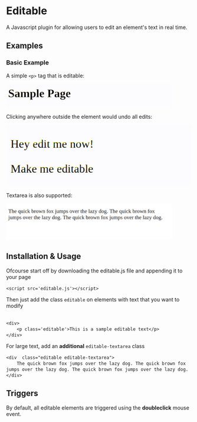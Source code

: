 # Editable

A Javascript plugin for allowing users to edit an element's text in real time.


## Examples

### Basic Example

A simple `<p>` tag that is editable:

![Basic Example](https://github.com/donsingh/editable/blob/master/images/basic.gif)

Clicking anywhere outside the element would undo all edits:

![Undoing Example](https://github.com/donsingh/editable/blob/master/images/undo.gif)

Textarea is also supported:

![Textarea Example](https://github.com/donsingh/editable/blob/master/images/textarea.gif)



## Installation & Usage

Ofcourse start off by downloading the editable.js file and appending it to your page
```
<script src='editable.js'></script>
```

Then just add the class `editable` on elements with text that you want to modify

  

```

<div>
	<p class='editable'>This is a sample editable text</p>
</div>

```

  

For large text, add an **additional** `editable-textarea` class
```
<div  class="editable editable-textarea">
	The quick brown fox jumps over the lazy dog. The quick brown fox jumps over the lazy dog. The quick brown fox jumps over the lazy dog.
</div>
```

## Triggers
By default, all editable elements are triggered using the **doubleclick** mouse event.
